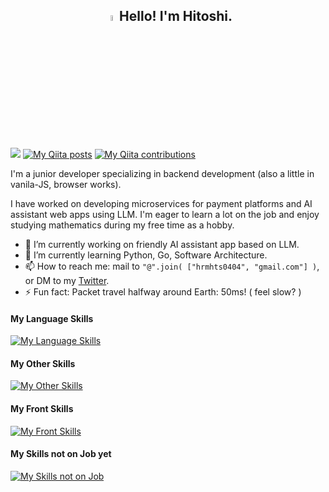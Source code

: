 <h2 align="center"><a href="https://www.gautamkrishnar.com/"><img src="https://media.giphy.com/media/hvRJCLFzcasrR4ia7z/giphy.gif" width="5%"></a>Hello! I'm Hitoshi.</h2>

![](https://komarev.com/ghpvc/?username=hitoshi44)
[![My Qiita posts](https://qiita-badge.apiapi.app/s/mikkame/posts.svg)](http://qiita.com/hitoshi44)
[![My Qiita contributions](https://qiita-badge.apiapi.app/s/mikkame/contributions.svg)](http://qiita.com/hitoshi44)

I'm a junior developer specializing in backend development (also a little in vanila-JS, browser works).

I have worked on developing microservices for payment platforms and AI assistant web apps using LLM. I'm eager to learn a lot on the job and enjoy studying mathematics during my free time as a hobby.

- 🔭 I’m currently working on friendly AI assistant app based on LLM.
- 🌱 I’m currently learning Python, Go, Software Architecture.
- 📫 How to reach me: mail to `"@".join( ["hrmhts0404", "gmail.com"] )`, or DM to my [Twitter](https://twitter.com/hitoshi404).
- ⚡ Fun fact: Packet travel halfway around Earth: 50ms! ( feel slow? )

#### My Language Skills
[![My Language Skills](https://skillicons.dev/icons?i=go,python,js,bash)](https://skillicons.dev)
#### My Other Skills
[![My Other Skills](https://skillicons.dev/icons?i=linux,git,docker,kubernetes,,mysql,nginx,nodejs,aws)](https://skillicons.dev)
#### My Front Skills
[![My Front Skills](https://skillicons.dev/icons?i=js,html,css)](https://skillicons.dev)
#### My Skills not on Job yet
[![My Skills not on Job](https://skillicons.dev/icons?i=rust,nim,c,sqlite)](https://skillicons.dev)
